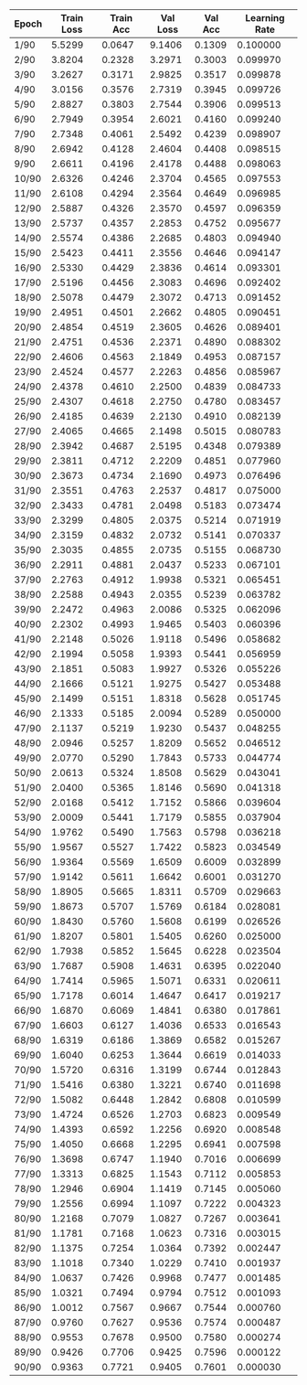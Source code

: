 | Epoch | Train Loss | Train Acc | Val Loss | Val Acc  | Learning Rate |
|-------|------------|-----------|----------|----------|---------------|
| 1/90 | 5.5299 | 0.0647 | 9.1406 | 0.1309 | 0.100000 |
| 2/90 | 3.8204 | 0.2328 | 3.2971 | 0.3003 | 0.099970 |
| 3/90 | 3.2627 | 0.3171 | 2.9825 | 0.3517 | 0.099878 |
| 4/90 | 3.0156 | 0.3576 | 2.7319 | 0.3945 | 0.099726 |
| 5/90 | 2.8827 | 0.3803 | 2.7544 | 0.3906 | 0.099513 |
| 6/90 | 2.7949 | 0.3954 | 2.6021 | 0.4160 | 0.099240 |
| 7/90 | 2.7348 | 0.4061 | 2.5492 | 0.4239 | 0.098907 |
| 8/90 | 2.6942 | 0.4128 | 2.4604 | 0.4408 | 0.098515 |
| 9/90 | 2.6611 | 0.4196 | 2.4178 | 0.4488 | 0.098063 |
| 10/90 | 2.6326 | 0.4246 | 2.3704 | 0.4565 | 0.097553 |
| 11/90 | 2.6108 | 0.4294 | 2.3564 | 0.4649 | 0.096985 |
| 12/90 | 2.5887 | 0.4326 | 2.3570 | 0.4597 | 0.096359 |
| 13/90 | 2.5737 | 0.4357 | 2.2853 | 0.4752 | 0.095677 |
| 14/90 | 2.5574 | 0.4386 | 2.2685 | 0.4803 | 0.094940 |
| 15/90 | 2.5423 | 0.4411 | 2.3556 | 0.4646 | 0.094147 |
| 16/90 | 2.5330 | 0.4429 | 2.3836 | 0.4614 | 0.093301 |
| 17/90 | 2.5196 | 0.4456 | 2.3083 | 0.4696 | 0.092402 |
| 18/90 | 2.5078 | 0.4479 | 2.3072 | 0.4713 | 0.091452 |
| 19/90 | 2.4951 | 0.4501 | 2.2662 | 0.4805 | 0.090451 |
| 20/90 | 2.4854 | 0.4519 | 2.3605 | 0.4626 | 0.089401 |
| 21/90 | 2.4751 | 0.4536 | 2.2371 | 0.4890 | 0.088302 |
| 22/90 | 2.4606 | 0.4563 | 2.1849 | 0.4953 | 0.087157 |
| 23/90 | 2.4524 | 0.4577 | 2.2263 | 0.4856 | 0.085967 |
| 24/90 | 2.4378 | 0.4610 | 2.2500 | 0.4839 | 0.084733 |
| 25/90 | 2.4307 | 0.4618 | 2.2750 | 0.4780 | 0.083457 |
| 26/90 | 2.4185 | 0.4639 | 2.2130 | 0.4910 | 0.082139 |
| 27/90 | 2.4065 | 0.4665 | 2.1498 | 0.5015 | 0.080783 |
| 28/90 | 2.3942 | 0.4687 | 2.5195 | 0.4348 | 0.079389 |
| 29/90 | 2.3811 | 0.4712 | 2.2209 | 0.4851 | 0.077960 |
| 30/90 | 2.3673 | 0.4734 | 2.1690 | 0.4973 | 0.076496 |
| 31/90 | 2.3551 | 0.4763 | 2.2537 | 0.4817 | 0.075000 |
| 32/90 | 2.3433 | 0.4781 | 2.0498 | 0.5183 | 0.073474 |
| 33/90 | 2.3299 | 0.4805 | 2.0375 | 0.5214 | 0.071919 |
| 34/90 | 2.3159 | 0.4832 | 2.0732 | 0.5141 | 0.070337 |
| 35/90 | 2.3035 | 0.4855 | 2.0735 | 0.5155 | 0.068730 |
| 36/90 | 2.2911 | 0.4881 | 2.0437 | 0.5233 | 0.067101 |
| 37/90 | 2.2763 | 0.4912 | 1.9938 | 0.5321 | 0.065451 |
| 38/90 | 2.2588 | 0.4943 | 2.0355 | 0.5239 | 0.063782 |
| 39/90 | 2.2472 | 0.4963 | 2.0086 | 0.5325 | 0.062096 |
| 40/90 | 2.2302 | 0.4993 | 1.9465 | 0.5403 | 0.060396 |
| 41/90 | 2.2148 | 0.5026 | 1.9118 | 0.5496 | 0.058682 |
| 42/90 | 2.1994 | 0.5058 | 1.9393 | 0.5441 | 0.056959 |
| 43/90 | 2.1851 | 0.5083 | 1.9927 | 0.5326 | 0.055226 |
| 44/90 | 2.1666 | 0.5121 | 1.9275 | 0.5427 | 0.053488 |
| 45/90 | 2.1499 | 0.5151 | 1.8318 | 0.5628 | 0.051745 |
| 46/90 | 2.1333 | 0.5185 | 2.0094 | 0.5289 | 0.050000 |
| 47/90 | 2.1137 | 0.5219 | 1.9230 | 0.5437 | 0.048255 |
| 48/90 | 2.0946 | 0.5257 | 1.8209 | 0.5652 | 0.046512 |
| 49/90 | 2.0770 | 0.5290 | 1.7843 | 0.5733 | 0.044774 |
| 50/90 | 2.0613 | 0.5324 | 1.8508 | 0.5629 | 0.043041 |
| 51/90 | 2.0400 | 0.5365 | 1.8146 | 0.5690 | 0.041318 |
| 52/90 | 2.0168 | 0.5412 | 1.7152 | 0.5866 | 0.039604 |
| 53/90 | 2.0009 | 0.5441 | 1.7179 | 0.5855 | 0.037904 |
| 54/90 | 1.9762 | 0.5490 | 1.7563 | 0.5798 | 0.036218 |
| 55/90 | 1.9567 | 0.5527 | 1.7422 | 0.5823 | 0.034549 |
| 56/90 | 1.9364 | 0.5569 | 1.6509 | 0.6009 | 0.032899 |
| 57/90 | 1.9142 | 0.5611 | 1.6642 | 0.6001 | 0.031270 |
| 58/90 | 1.8905 | 0.5665 | 1.8311 | 0.5709 | 0.029663 |
| 59/90 | 1.8673 | 0.5707 | 1.5769 | 0.6184 | 0.028081 |
| 60/90 | 1.8430 | 0.5760 | 1.5608 | 0.6199 | 0.026526 |
| 61/90 | 1.8207 | 0.5801 | 1.5405 | 0.6260 | 0.025000 |
| 62/90 | 1.7938 | 0.5852 | 1.5645 | 0.6228 | 0.023504 |
| 63/90 | 1.7687 | 0.5908 | 1.4631 | 0.6395 | 0.022040 |
| 64/90 | 1.7414 | 0.5965 | 1.5071 | 0.6331 | 0.020611 |
| 65/90 | 1.7178 | 0.6014 | 1.4647 | 0.6417 | 0.019217 |
| 66/90 | 1.6870 | 0.6069 | 1.4841 | 0.6380 | 0.017861 |
| 67/90 | 1.6603 | 0.6127 | 1.4036 | 0.6533 | 0.016543 |
| 68/90 | 1.6319 | 0.6186 | 1.3869 | 0.6582 | 0.015267 |
| 69/90 | 1.6040 | 0.6253 | 1.3644 | 0.6619 | 0.014033 |
| 70/90 | 1.5720 | 0.6316 | 1.3199 | 0.6744 | 0.012843 |
| 71/90 | 1.5416 | 0.6380 | 1.3221 | 0.6740 | 0.011698 |
| 72/90 | 1.5082 | 0.6448 | 1.2842 | 0.6808 | 0.010599 |
| 73/90 | 1.4724 | 0.6526 | 1.2703 | 0.6823 | 0.009549 |
| 74/90 | 1.4393 | 0.6592 | 1.2256 | 0.6920 | 0.008548 |
| 75/90 | 1.4050 | 0.6668 | 1.2295 | 0.6941 | 0.007598 |
| 76/90 | 1.3698 | 0.6747 | 1.1940 | 0.7016 | 0.006699 |
| 77/90 | 1.3313 | 0.6825 | 1.1543 | 0.7112 | 0.005853 |
| 78/90 | 1.2946 | 0.6904 | 1.1419 | 0.7145 | 0.005060 |
| 79/90 | 1.2556 | 0.6994 | 1.1097 | 0.7222 | 0.004323 |
| 80/90 | 1.2168 | 0.7079 | 1.0827 | 0.7267 | 0.003641 |
| 81/90 | 1.1781 | 0.7168 | 1.0623 | 0.7316 | 0.003015 |
| 82/90 | 1.1375 | 0.7254 | 1.0364 | 0.7392 | 0.002447 |
| 83/90 | 1.1018 | 0.7340 | 1.0229 | 0.7410 | 0.001937 |
| 84/90 | 1.0637 | 0.7426 | 0.9968 | 0.7477 | 0.001485 |
| 85/90 | 1.0321 | 0.7494 | 0.9794 | 0.7512 | 0.001093 |
| 86/90 | 1.0012 | 0.7567 | 0.9667 | 0.7544 | 0.000760 |
| 87/90 | 0.9760 | 0.7627 | 0.9536 | 0.7574 | 0.000487 |
| 88/90 | 0.9553 | 0.7678 | 0.9500 | 0.7580 | 0.000274 |
| 89/90 | 0.9426 | 0.7706 | 0.9425 | 0.7596 | 0.000122 |
| 90/90 | 0.9363 | 0.7721 | 0.9405 | 0.7601 | 0.000030 |
